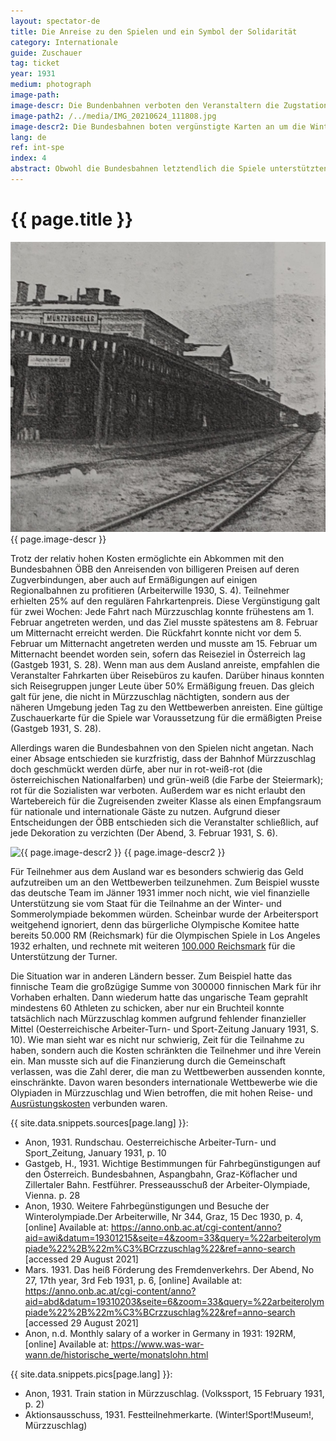 ```yaml
---
layout: spectator-de
title: Die Anreise zu den Spielen und ein Symbol der Solidarität
category: Internationale
guide: Zuschauer
tag: ticket
year: 1931
medium: photograph
image-path: 
image-descr: Die Bundenbahnen verboten den Veranstaltern die Zugstation in Mürzzuschlag zu dekorieren.
image-path2: /../media/IMG_20210624_111808.jpg
image-descr2: Die Bundesbahnen boten vergünstigte Karten an um die Winter- und Sommerolympiade. Ermäßigungsfahrkarte für Paul Wetterich aus Mürzzuschlag, für die Sommerolympiade in Wien.
lang: de
ref: int-spe
index: 4
abstract: Obwohl die Bundesbahnen letztendlich die Spiele unterstützten indem sie zusätzliche Verbindungen und Vergünstigungen anboten, blieb die Anreise nach Mürzzuschlag eine Herausforderung.
---
```

<body>
    <div class="infotext">
        <h1  id="title">{{ page.title }}</h1>
        <div class="grid-item" id="exhibit-image"><img src="../media/Volkssport_15-Feb-31_S2.jpg" class="img-fluid" alt="{{ page.image-descr }}"> {{ page.image-descr }}</div>
        <p>Trotz der relativ hohen Kosten ermöglichte ein Abkommen mit den Bundesbahnen ÖBB den Anreisenden von billigeren Preisen auf deren Zugverbindungen, aber auch auf Ermäßigungen auf einigen Regionalbahnen zu profitieren (<span class="quote">Arbeiterwille</span> 1930, S. 4). Teilnehmer erhielten 25% auf den regulären Fahrkartenpreis. Diese Vergünstigung galt für zwei Wochen: Jede Fahrt nach Mürzzuschlag konnte frühestens am 1. Februar angetreten werden, und das Ziel musste spätestens am 8. Februar um Mitternacht erreicht werden. Die Rückfahrt konnte nicht vor dem 5. Februar um Mitternacht angetreten werden und musste am 15. Februar um Mitternacht beendet worden sein, sofern das Reiseziel in Österreich lag (<span class="quote">Gastgeb</span> 1931, S. 28). Wenn man aus dem Ausland anreiste, empfahlen die Veranstalter Fahrkarten über Reisebüros zu kaufen. Darüber hinaus konnten sich Reisegruppen junger Leute über 50% Ermäßigung freuen. Das gleich galt für jene, die nicht in Mürzzuschlag nächtigten, sondern aus der näheren Umgebung jeden Tag zu den Wettbewerben anreisten. Eine gültige Zuschauerkarte für die Spiele war Voraussetzung für die ermäßigten Preise (<span class="quote">Gastgeb</span> 1931, S. 28).</p>
        <p>Allerdings waren die Bundesbahnen von den Spielen nicht angetan. Nach einer Absage entschieden sie kurzfristig, dass der Bahnhof Mürzzuschlag doch geschmückt werden dürfe, aber nur in rot-weiß-rot (die österreichischen Nationalfarben) und grün-weiß (die Farbe der Steiermark); rot für die Sozialisten war verboten. Außerdem war es nicht erlaubt den Wartebereich für die Zugreisenden zweiter Klasse als einen Empfangsraum für nationale und internationale Gäste zu nutzen. Aufgrund dieser Entscheidungen der ÖBB entschieden sich die Veranstalter schließlich, auf jede Dekoration zu verzichten (<span class="quote">Der Abend</span>, 3. Februar 1931, S. 6).</p>
        <div class="grid-item" id="exhibit-image"><img src="../media/IMG_20210624_111808.jpg" class="img-fluid" alt="{{ page.image-descr2 }}"> {{ page.image-descr2 }}</div>
        <p>Für Teilnehmer aus dem Ausland war es besonders schwierig das Geld aufzutreiben um an den Wettbewerben teilzunehmen. Zum Beispiel wusste das deutsche Team im Jänner 1931 immer noch nicht, wie viel finanzielle Unterstützung sie vom Staat für die Teilnahme an der Winter- und Sommerolympiade bekommen würden. Scheinbar wurde der Arbeitersport weitgehend ignoriert, denn das bürgerliche Olympische Komitee hatte bereits 50.000 RM (Reichsmark) für die Olympischen Spiele in Los Angeles 1932 erhalten, und rechnete mit weiteren <a href="#" class="link-info" data-toggle="tooltip" title="Der durchschnittliche Arbeiter verdiente 192RM im Monat">100.000 Reichsmark</a> für die Unterstützung der Turner. </p>
        <p>Die Situation war in anderen Ländern besser. Zum Beispiel hatte das finnische Team die großzügige Summe von 300000 finnischen Mark für ihr Vorhaben erhalten. Dann wiederum hatte das ungarische Team geprahlt mindestens 60 Athleten zu schicken, aber nur ein Bruchteil konnte tatsächlich nach Mürzzuschlag kommen aufgrund fehlender finanzieller Mittel (<span class="quote">Oesterreichische Arbeiter-Turn- und Sport-Zeitung January</span> 1931, S. 10).
        Wie man sieht war es nicht nur schwierig, Zeit für die Teilnahme zu haben, sondern auch die Kosten schränkten die Teilnehmer und ihre Verein ein. Man musste sich auf die Finanzierung durch die Gemeinschaft verlassen, was die Zahl derer, die man zu Wettbewerben aussenden konnte, einschränkte. Davon waren besonders internationale Wettbewerbe wie die Olypiaden in Mürzzuschlag und Wien betroffen, die mit hohen Reise- und <a href="#" class="link-info" data-toggle="tooltip" title="Nur wenige Sportler konnten sich teuere Sportarten wie Schifahren leisten. Sportarten wie Laufen, Schwimmen oder Turnen waren viel häufiger.">Ausrüstungskosten</a> verbunden waren.</p>
        <div class="grid-item" class="resources">
            <div class="resource-title">{{ site.data.snippets.sources[page.lang] }}:</div>
            <ul>
                <li>Anon, 1931. Rundschau. <span id="source">Oesterreichische Arbeiter-Turn- und Sport_Zeitung</span>, January 1931, p. 10</li>
                <li>Gastgeb, H., 1931. Wichtige Bestimmungen für Fahrbegünstigungen auf den Österreich. Bundesbahnen, Aspangbahn, Graz-Köflacher und Zillertaler Bahn. <span id="source">Festführer</span>. Presseausschuß der Arbeiter-Olympiade, Vienna. p. 28</li>
                <li>Anon, 1930. Weitere Fahrbegünstigungen und Besuche der Winterolympiade.<span id="source">Der Arbeiterwille</span>, Nr 344, Graz, 15 Dec 1930, p. 4, [online] Available at: <a href="https://anno.onb.ac.at/cgi-content/anno?aid=awi&datum=19301215&seite=4&zoom=33&query=%22arbeiterolympiade%22%2B%22m%C3%BCrzzuschlag%22&ref=anno-search">https://anno.onb.ac.at/cgi-content/anno?aid=awi&datum=19301215&seite=4&zoom=33&query=%22arbeiterolympiade%22%2B%22m%C3%BCrzzuschlag%22&ref=anno-search</a> [accessed 29 August 2021]</li>
                <li>Mars. 1931. Das heiß Förderung des Fremdenverkehrs. <span id="source">Der Abend</span>, No 27, 17th year, 3rd Feb 1931, p. 6, [online] Available at: <a href="https://anno.onb.ac.at/cgi-content/anno?aid=abd&datum=19310203&seite=6&zoom=33&query=%22arbeiterolympiade%22%2B%22m%C3%BCrzzuschlag%22&ref=anno-search">https://anno.onb.ac.at/cgi-content/anno?aid=abd&datum=19310203&seite=6&zoom=33&query=%22arbeiterolympiade%22%2B%22m%C3%BCrzzuschlag%22&ref=anno-search</a> [accessed 29 August 2021]</li>
                <li>Anon, n.d. Monthly salary of a worker in Germany in 1931: 192RM, [online] Available at: <a href="https://www.was-war-wann.de/historische_werte/monatslohn.html">https://www.was-war-wann.de/historische_werte/monatslohn.html</a></li>
            </ul>
        </div>
        <div class="grid-item" class="resources">
            <div class="resource-title">{{ site.data.snippets.pics[page.lang] }}:</div>
            <ul>
                <li>Anon, 1931. Train station in Mürzzuschlag. (<span id="source">Volkssport</span>, 15 February 1931, p. 2)</li>
                <li>Aktionsausschuss, 1931. Festteilnehmerkarte. (Winter!Sport!Museum!, Mürzzuschlag)</li>
            </ul>
        </div>
    </div>
</body>